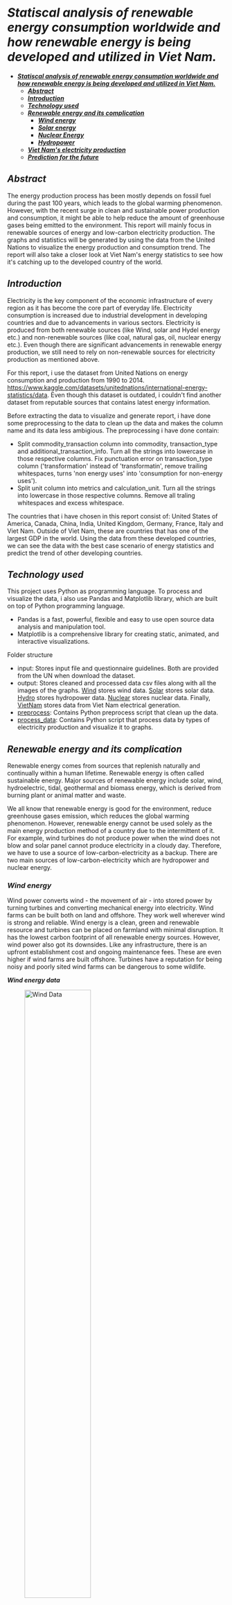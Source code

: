 # ***Statiscal analysis of renewable energy consumption worldwide and how renewable energy is being developed and utilized in Viet Nam.***

- [***Statiscal analysis of renewable energy consumption worldwide and how renewable energy is being developed and utilized in Viet Nam.***](#statiscal-analysis-of-renewable-energy-consumption-worldwide-and-how-renewable-energy-is-being-developed-and-utilized-in-viet-nam)
  - [***Abstract***](#abstract)
  - [***Introduction***](#introduction)
  - [***Technology used***](#technology-used)
  - [***Renewable energy and its complication***](#renewable-energy-and-its-complication)
    - [***Wind energy***](#wind-energy)
    - [***Solar energy***](#solar-energy)
    - [***Nuclear Energy***](#nuclear-energy)
    - [***Hydropower***](#hydropower)
  - [***Viet Nam's electricity production***](#viet-nams-electricity-production)
  - [***Prediction for the future***](#prediction-for-the-future)


## ***Abstract***
The energy production process has been mostly depends on fossil fuel during the past 100 years, which leads to the global warming phenomenon. However,  with the recent surge in clean and sustainable power production and consumption, it might be able to help reduce the amount of greenhouse gases being emitted to the environment. This report will mainly focus in renewable sources of energy and low-carbon electricity production. The graphs and statistics will be generated by using the data from the United Nations to visualize the energy production and consumption trend. The report will also take a closer look at Viet Nam's energy statistics to see how it's catching up to the developed country of the world. 

## ***Introduction***
Electricity is the key component of the economic infrastructure of every region as it has become the core part of everyday life. Electricity consumption is increased due to industrial development in developing countries and due to advancements in various sectors. Electricity is produced from both renewable sources (like Wind, solar and Hydel energy etc.) and non-renewable sources (like coal, natural gas, oil, nuclear energy etc.). Even though there are significant advancements in renewable energy production, we still need to rely on non-renewable sources for electricity production as mentioned above.

For this report, i use the dataset from United Nations on energy consumption and production from 1990 to 2014. https://www.kaggle.com/datasets/unitednations/international-energy-statistics/data. Even though this dataset is outdated, i couldn't find another dataset from reputable sources that contains latest energy information. 

Before extracting the data to visualize and generate report, i have done some preprocessing to the data to clean up the data and makes the column name and its data less ambigious. The preprocessing i have done contain: 
- Split commodity_transaction column into commodity, transaction_type and additional_transaction_info. Turn all the strings into lowercase in those respective columns. Fix punctuation error on transaction_type column ('transformation' instead of 'transformatin', remove trailing whitespaces, turns 'non energy uses' into 'consumption for non-energy uses').
- Split unit column into metrics and calculation_unit. Turn all the strings into lowercase in those respective columns. Remove all traling whitespaces and excess whitespace. 

The countries that i have chosen in this report consist of: United States of America, Canada, China, India, United Kingdom, Germany, France, Italy and Viet Nam. Outside of Viet Nam, these are countries that has one of the largest GDP in the world. Using the data from these developed countries, we can see the data with the best case scenario of energy statistics and predict the trend of other developing countries.  

## ***Technology used***
This project uses Python as programming language. To process and visualize the data, i also use Pandas and Matplotlib library, which are built on top of Python programming language.
- Pandas is a fast, powerful, flexible and easy to use open source data analysis and manipulation tool.
- Matplotlib is a comprehensive library for creating static, animated, and interactive visualizations.

Folder structure
- input: Stores input file and questionnaire guidelines. Both are provided from the UN when download the dataset.
- output: Stores cleaned and processed data csv files along with all the images of the graphs. [Wind](/output/wind_energy_data.csv) stores wind data. [Solar](./output/solar_energy_data.csv) stores solar data. [Hydro](./output/hydro_energy_data.csv) stores hydropower data. [Nuclear](./output/nuclear_energy_data.csv) stores nuclear data. Finally, [VietNam](./output/vn_energy_data.csv) stores data from Viet Nam electrical generation.
- [preprocess](./preprocess/cleaning_commodities.py): Contains Python preprocess script that clean up the data.
- [process_data](./process_data/electricity_energy.py): Contains Python script that process data by types of electricity production and visualize it to graphs. 

## ***Renewable energy and its complication***
Renewable energy comes from sources that replenish naturally and continually within a human lifetime. Renewable energy is often called sustainable energy. Major sources of renewable energy include solar, wind, hydroelectric, tidal, geothermal and biomass energy, which is derived from burning plant or animal matter and waste.

We all know that renewable energy is good for the environment, reduce greenhouse gases emission, which reduces the global warming phenomenon. However, renewable energy cannot be used solely as the main energy production method of a country due to the intermittent of it. For example, wind turbines do not produce power when the wind does not blow and solar panel cannot produce electricity in a cloudy day. Therefore, we have to use a source of low-carbon-electricity as a backup. There are two main sources of low-carbon-electricity which are hydropower and nuclear energy. 

### ***Wind energy***
Wind power converts wind - the movement of air - into stored power by turning turbines and converting mechanical energy into electricity. Wind farms can be built both on land and offshore. They work well wherever wind is strong and reliable. Wind energy is a clean, green and renewable resource and turbines can be placed on farmland with minimal disruption. It has the lowest carbon footprint of all renewable energy sources. However, wind power also got its downsides. Like any infrastructure, there is an upfront establishment cost and ongoing maintenance fees. These are even higher if wind farms are built offshore. Turbines have a reputation for being noisy and poorly sited wind farms can be dangerous to some wildlife.

***Wind energy data***
<figure>
  <img src="output/images/result_wind.png" alt="Wind Data" width=60% height=60%>
</figure>

From the graph, the USA clearly was in the lead at more than 180000 million kilowatt-hours, with a significant increase during the period from 2007 onward. China's data only appears from 2010. However, at close to 45000 million kilowatt-homarurs in 2010, China increased its wind power capacity rapidly to 156000 million in 2014. That also made it the country with the second highest electricity production by wind. The other countries in the list produced around 20000 to 30000 million range, with Germany as the only exception at 57000 million. Viet Nam was still in the early phase of wind power at only 300 million kilowatt-hours.

### ***Solar energy***
Solar power captures energy (radiation) from the Sun and converts it into electricity, which is then fed into a power grid or stored for later use. Although places near the equator receive the most solar energy, solar panels can generate electricity anywhere that gets sunlight. Solar energy is renewable, clean, increasingly efficient and has low maintenance costs. Once established, it can dramatically reduce the price of generating electricity. Despite having multiple advantages, solar power also got its own drawbacks. Setting up a solar array is costly and there are expenses involved with energy storage. Solar panels can take up more land than some other types of renewable energy and performance depends on the availability of sunlight. The mining and processing of minerals needed to make the panels can pollute and damage the environment. 

***Solar energy data***
<figure>
  <img src="output/images/result_solar.png" alt="Solar Data" width=60% height=60%>
</figure>

### ***Nuclear Energy***
Nuclear energy is not considered renewable due to the finite of radioactive material that's being used. In my opinion, nuclear energy can be considered as clean since it does not produce greenhouse gases. Furthermore, nuclear energy's land footprint is small, instead of needing land to place solar panel or build a reservoir, nuclear energy powerplant requires less space. However, nuclear energy is not without its issues. Most notably, it produces radioactive waste that must be transported safely to long-term storage, where it will not be disturbed for tens of thousands of years until the material is no longer a danger to human health or the environment.  

***Nuclear energy data***
<figure>
  <img src="output/images/result_nuclear.png" alt="Nuclear Data" width=60% height=60%>
</figure>

From the graph of nuclear energy, we can clearly see that USA produced the most electricity from the list at approximately 840000 million killowatt-hours in 2010. France was in the second place with around 441000 million kilowatt-hours in 2003. From the recent news, USA will keep its first position because there are plans to create multiple nuclear powerplants in the future. This is the same for France as well, France plans to introduce six to eight nuclear powerplants from 2024 to 2050. China was also on the rise as it had been creating more and more powerplants recently. However, Germany's nuclear energy production is on the decline from 2010 onward, from the German news, Germany gonna shut down its last nuclear powerplant in 2023, which makes German's energy production depends on fossil fuels and renewable energy only. 

### ***Hydropower***
Hydropower currently is the largest low-carbon-electricity and provides around 17% of the world's energy . It uses the flow of water, often from rivers and lakes controlled by a dam, to turn turbines and power generators, creating electricity. Hydropower works best for regions with reliable rainfall and large, natural water reservoirs. Hydroelectricity is dependable and renewable for as long as there is rainfall or flowing water. Reservoirs can offer additional benefits, such as providing drinking water, irrigation and recreational opportunities, including swimming or boating. However, hydropower plants take up a lot of room and aren't suited to all climates. They are susceptible to drought. Creating artificial water reservoirs can harm biodiversity in natural water systems

***Hydro energy data***
<figure>
  <img src="output/images/result_hydro.png" alt="Hydropower Data" width=60% height=60%>
</figure>

Looking at the hydropower graph, China produced the most hydropower out of the all  China's hydropower is on the rise since 1990 all the way to 2014, with a sharp increase from 0.3 billion kilowatt-hours in 2003 to more than 1 billion in 2014. The second and third country in electricity production by hydropower was Canada and USA. Meanwhile, Viet Nam's number was not too bad comparing to other developed countries in the list. This is the result of Viet Nam's government focusing on making hydropower as its main source of elecrtical generation. More and more hydro powerplants are being built and put into service year after year. Surprisingly, United Kingdom produced the least amount of hydropower with just only 9200 million kilowatt-hours in 2009.

## ***Viet Nam's electricity production***

***Viet Nam electricity data***
<figure>
  <img src="output/images/vn_electricity.png" alt="VN Electricity" width=60% height=60%>
</figure>

By the graph we can clearly see that Viet Nam's power mostly consisted of thermal energy and hydropower. However, thermal energy in Viet Nam is not geothermal but it's heat generated by burning fossil fuel. Thermal energy accounted for more than 50% of electricity. In 2014, Viet Nam produced 141000 million kilowatt-hours in total, more than 84000 million kilowatt-hours was created by thermal energy, 61000 million from hydropower and the rest came from wind power. 

Clearly, in 2014, Viet Nam had not adopted solar energy and wind power was only on a small scale even though researches shows that Viet Nam got great potential for wind and solar energy. With its long coastline, wind is easily harvested by gusts blowing constantly from sea to land in daytime and reverse in night time. With geographic position close to the equator, the amount of sunlight Viet Nam receives yearly is enormous. Moreover, land from the middle and southern part of Viet Nam got constant sunlight year round. 

However, there are a lot of things have changed since 2014. Here are several things
- Due to environment impact, multiple hydropower plans have been cancelled. Even though hydropower produces 0 carbon emission during its operational process, building a hydro power plant destroys rainforests, disrupts people's livelihood, causes problem in irrigation and impact flood regime greatly. Several dam failures which costs several lives and billions of VND did not help the case of hydropower either. 
- However, the amount of fossil fuels (mostly coal) being used to generate electricity has been increasing overtime. This is the result of the reduction in hydropower plants and renewable energy sources is not sufficient yet. 
- The progress of renewable energy (includes solar, wind and biomass) in Viet Nam has been increasing steadily throughout the years. The government has introduced multiple support mechanisms for renewable energy types. By the end of 2020, wind and solar combined had a combined share of 10% of Viet Nam's elecrtical generation. However, existing capacity is being under-utilized due to lack of electric transmission capacity of the power grid. 

The sources of all the information presented above are mostly in newspapers. Even thought those are reputable newspapers, the credibility of the sources cannot compare to data from the United Nations or research papers.

## ***Prediction for the future***
In my opinion, renewable energy will be widely adopted worldwide. From the trend of the graphs that i have shown above, we can clearly see that renewable energy is the future of elecrtical generation. Fossil fuel usage are slowly reducing around the world, from electric vehicle in transportation to many coal plants are being closed, renewable energy is slowly replacing traditional ways of electricity production.However, with the future of nuclear energy being uncertain, due to many reasons such as geopolitics and technological limitation and hydropower is being phased out because of environmental effects, renewable energy sources will have to rely on solar and wind power. I expect that there will be many solar and wind power plants being built in the near future. But don't be too confident about the progress of going green, we still have to solve the issue regarding the recyclability of solar panels and some environment effects of wind turbines that i have mentioned above.